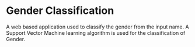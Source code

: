 # Gender Classification
A web based application used to classify the gender from the input name.
A Support Vector Machine learning algorithm is used for the classification of Gender.

